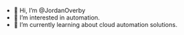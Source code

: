 - 👋 Hi, I’m @JordanOverby
- 👀 I’m interested in automation.
- 🌱 I’m currently learning about cloud automation solutions.
<!---
JordanOverby/JordanOverby is a ✨ special ✨ repository because its `README.md` (this file) appears on your GitHub profile.
You can click the Preview link to take a look at your changes.
--->
